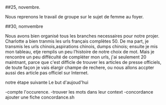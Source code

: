 

##25, novembre.

Nous reprenons le travail de groupe sur le sujet de femme au foyer.

##30, nomvembre


Nous avons bien organisé tous les branches necessaires pour notre projer. Charlotte a bien tranmis les urls français complètes 50.
De ma part, je transmis les urls chinois,aspirations chinois, dumps chinois; ensuite je mis mon tableau, etje remplis un peu l’histoire de notre choix de mot.
Mais je rencontre un peu difféculté de compléter mon urls, j'ai seulement 20 maintnant, parce que c'est difficle de trouver les articles de presse officiels, de toute façon je vais élargir
champe de rechere, ou nous allons accpter aussi des article pas officiel sur Internet.



notre étape suivante
Le but d'aujoud'hui

-compte l'occurence.
-trouver les mots dans leur context
-concordance ajouter une fiche concordance.sh


